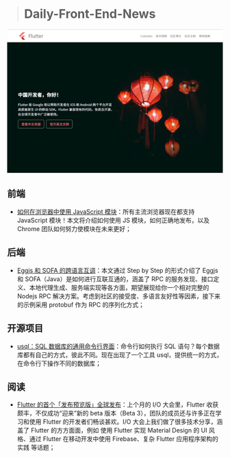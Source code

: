 > # Daily-Front-End-News

[![flutter](https://github.com/fengshangwuqi/Daily-Front-End-News/blob/master/history/2018/06/23/flutter.jpg)](https://developers.googleblog.cn/2018/06/flutter-release-preview-1.html)

## 前端

- [如何在浏览器中使用 JavaScript 模块](https://developers.google.com/web/fundamentals/primers/modules)：所有主流浏览器现在都支持 JavaScript 模块！本文将介绍如何使用 JS 模块，如何正确地发布，以及 Chrome 团队如何努力使模块在未来更好；

## 后端

- [Eggjs 和 SOFA 的跨语言互调](https://yuque.com/egg/nodejs/cpn3uo)：本文通过 Step by Step 的形式介绍了 Eggjs 和 SOFA（Java）是如何进行互联互通的，涵盖了 RPC 的服务发现、接口定义、本地代理生成、服务端实现等各方面，期望展现给你一个相对完整的 Nodejs RPC 解决方案。考虑到社区的接受度、多语言友好性等因素，接下来的示例采用 protobuf 作为 RPC 的序列化方式；

## 开源项目

- [usql：SQL 数据库的通用命令行界面](https://github.com/xo/usql)：命令行如何执行 SQL 语句？每个数据库都有自己的方式，彼此不同。现在出现了一个工具 usql，提供统一的方式，在命令行下操作不同的数据库；

## 阅读

- [Flutter 的首个「发布预览版」全球发布](https://developers.googleblog.cn/2018/06/flutter-release-preview-1.html)：上个月的 I/O 大会里，Flutter 收获颇丰，不仅成功“迎来”新的 beta 版本（Beta 3），团队的成员还与许多正在学习和使用 Flutter 的开发者们畅谈甚欢。I/O 大会上我们做了很多技术分享，涵盖了 Flutter 的方方面面，例如 使用 Flutter 实现 Material Design 的 UI 风格、通过 Flutter 在移动开发中使用 Firebase、复杂 Flutter 应用程序架构的实践 等话题；
